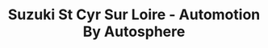 ---
title: "Suzuki St Cyr Sur Loire - Automotion By Autosphere"
url: /saint-cyr-sur-loire/suzuki-st-cyr-sur-loire-automotion-by-autosphere/
shop: voiture
---